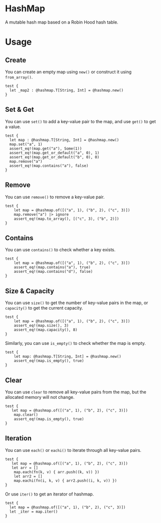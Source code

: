 # HashMap

A mutable hash map based on a Robin Hood hash table.

# Usage

## Create

You can create an empty map using `new()` or construct it using `from_array()`.

```moonbit
test {
  let _map2 : @hashmap.T[String, Int] = @hashmap.new()
}
```

## Set & Get

You can use `set()` to add a key-value pair to the map, and use `get()` to get a value.

```moonbit
test {
  let map : @hashmap.T[String, Int] = @hashmap.new()
  map.set("a", 1)
  assert_eq!(map.get("a"), Some(1))
  assert_eq!(map.get_or_default("a", 0), 1)
  assert_eq!(map.get_or_default("b", 0), 0)
  map.remove("a")
  assert_eq!(map.contains("a"), false)
}
```

## Remove

You can use `remove()` to remove a key-value pair.

```moonbit
test {
    let map = @hashmap.of([("a", 1), ("b", 2), ("c", 3)])
    map.remove("a") |> ignore
    assert_eq!(map.to_array(), [("c", 3), ("b", 2)])
}
```

## Contains

You can use `contains()` to check whether a key exists.

```moonbit
test {
    let map = @hashmap.of([("a", 1), ("b", 2), ("c", 3)])
    assert_eq!(map.contains("a"), true)
    assert_eq!(map.contains("d"), false)
}    
```

## Size & Capacity

You can use `size()` to get the number of key-value pairs in the map, or `capacity()` to get the current capacity.

```moonbit
test {
    let map = @hashmap.of([("a", 1), ("b", 2), ("c", 3)])
    assert_eq!(map.size(), 3)
    assert_eq!(map.capacity(), 8)
}    
```

Similarly, you can use `is_empty()` to check whether the map is empty.

```moonbit
test {
    let map: @hashmap.T[String, Int] = @hashmap.new()
    assert_eq!(map.is_empty(), true)
}
```

## Clear

You can use `clear` to remove all key-value pairs from the map, but the allocated memory will not change.

```moonbit
test {
   let map = @hashmap.of([("a", 1), ("b", 2), ("c", 3)])
    map.clear()
    assert_eq!(map.is_empty(), true)
}
```

## Iteration

You can use `each()` or `eachi()` to iterate through all key-value pairs.

```moonbit
test {
   let map = @hashmap.of([("a", 1), ("b", 2), ("c", 3)])
   let arr = []
    map.each(fn(k, v) { arr.push((k, v)) })
    let arr2 = []
    map.eachi(fn(i, k, v) { arr2.push((i, k, v)) })
}
```

Or use `iter()` to get an iterator of hashmap.

```moonbit
test {
  let map = @hashmap.of([("a", 1), ("b", 2), ("c", 3)])
  let _iter = map.iter()
}
```
